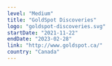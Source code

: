 ```yaml
---
level: "Medium"
title: "GoldSpot Discoveries"
logo: "goldspot-discoveries.svg"
startDate: "2021-11-22"
endDate: "2023-02-28"
link: "http://www.goldspot.ca/"
country: "Canada"
---
```

